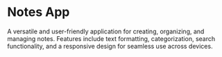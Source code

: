 # Notes App
A versatile and user-friendly application for creating, organizing, and managing notes. Features include text formatting, categorization, search functionality, and a responsive design for seamless use across devices.
